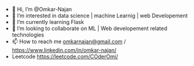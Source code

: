 <!--![Omkar's GitHub stats](https://github-readme-stats.vercel.app/api?username=omkar-najan&show_icons=true&theme=synthwave)-->


- 👋 Hi, I’m @Omkar-Najan
- 👀 I’m interested in data science | machine Learnig | web Developement
- 🌱 I’m currently learning Flask 
- 💞️ I’m looking to collaborate on ML | Web developement related technologies
- 📫 How to reach me omkarnajan@gmail.com / https://www.linkedin.com/in/omkar-najan/
- Leetcode https://leetcode.com/COderOmi/




<!---
Omkar-Najan/Omkar-Najan is a ✨ special ✨ repository because its `README.md` (this file) appears on your GitHub profile.
You can click the Preview link to take a look at your changes.
--->

